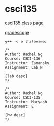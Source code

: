 # csci135

[csci135 class page](https://maryash.github.io/135/2019_fall.html)

[gradescope](https://www.gradescope.com/courses/56919)

```
g++ -o e [filename]
```

```
/*
Author: Rachel Ng
Course: CSCI-136
Instructor: Zamansky
Assignment: Lab N

[lab desc]
*/
```

```
/*
Author: Rachel Ng
Course: CSCI-135
Instructor: Maryash
Assignment: E

[hw desc]
*/
```
